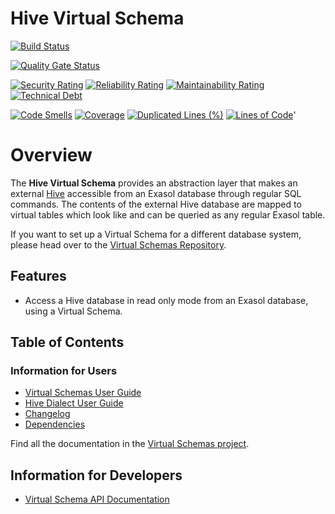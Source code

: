 # Hive Virtual Schema

[![Build Status](https://github.com/exasol/hive-virtual-schema/actions/workflows/ci-build.yml/badge.svg)](https://github.com/exasol/hive-virtual-schema/actions/workflows/ci-build.yml)

[![Quality Gate Status](https://sonarcloud.io/api/project_badges/measure?project=com.exasol%3Ahive-virtual-schema&metric=alert_status)](https://sonarcloud.io/dashboard?id=com.exasol%3Ahive-virtual-schema)

[![Security Rating](https://sonarcloud.io/api/project_badges/measure?project=com.exasol%3Ahive-virtual-schema&metric=security_rating)](https://sonarcloud.io/dashboard?id=com.exasol%3Ahive-virtual-schema)
[![Reliability Rating](https://sonarcloud.io/api/project_badges/measure?project=com.exasol%3Ahive-virtual-schema&metric=reliability_rating)](https://sonarcloud.io/dashboard?id=com.exasol%3Ahive-virtual-schema)
[![Maintainability Rating](https://sonarcloud.io/api/project_badges/measure?project=com.exasol%3Ahive-virtual-schema&metric=sqale_rating)](https://sonarcloud.io/dashboard?id=com.exasol%3Ahive-virtual-schema)
[![Technical Debt](https://sonarcloud.io/api/project_badges/measure?project=com.exasol%3Ahive-virtual-schema&metric=sqale_index)](https://sonarcloud.io/dashboard?id=com.exasol%3Ahive-virtual-schema)

[![Code Smells](https://sonarcloud.io/api/project_badges/measure?project=com.exasol%3Ahive-virtual-schema&metric=code_smells)](https://sonarcloud.io/dashboard?id=com.exasol%3Ahive-virtual-schema)
[![Coverage](https://sonarcloud.io/api/project_badges/measure?project=com.exasol%3Ahive-virtual-schema&metric=coverage)](https://sonarcloud.io/dashboard?id=com.exasol%3Ahive-virtual-schema)
[![Duplicated Lines (%)](https://sonarcloud.io/api/project_badges/measure?project=com.exasol%3Ahive-virtual-schema&metric=duplicated_lines_density)](https://sonarcloud.io/dashboard?id=com.exasol%3Ahive-virtual-schema)
[![Lines of Code](https://sonarcloud.io/api/project_badges/measure?project=com.exasol%3Ahive-virtual-schema&metric=ncloc)](https://sonarcloud.io/dashboard?id=com.exasol%3Ahive-virtual-schema)'

# Overview

The **Hive Virtual Schema** provides an abstraction layer that makes an external [Hive](https://hive.apache.org/) accessible from an Exasol database through regular SQL commands. The contents of the external Hive database are mapped to virtual tables which look like and can be queried as any regular Exasol table.

If you want to set up a Virtual Schema for a different database system, please head over to the [Virtual Schemas Repository][virtual-schemas].

## Features

* Access a Hive database in read only mode from an Exasol database, using a Virtual Schema.

## Table of Contents

### Information for Users

* [Virtual Schemas User Guide][virtual-schemas-user-guide]
* [Hive Dialect User Guide](doc/user_guide/hive_user_guide.md)
* [Changelog](doc/changes/changelog.md)
* [Dependencies](dependencies.md)

Find all the documentation in the [Virtual Schemas project][vs-doc].

## Information for Developers

* [Virtual Schema API Documentation][vs-api]

[hive-dialect-doc]: doc/user_guide/hive_user_guide.md

[vs-api]: https://github.com/exasol/virtual-schema-common-java/blob/master/doc/development/api/virtual_schema_api.md
[virtual-schemas-user-guide]: https://docs.exasol.com/database_concepts/virtual_schemas.htm
[virtual-schemas]: https://github.com/exasol/virtual-schemas
[vs-api]: https://github.com/exasol/virtual-schema-common-java/blob/master/doc/development/api/virtual_schema_api.md
[vs-doc]: https://github.com/exasol/virtual-schemas/tree/master/doc